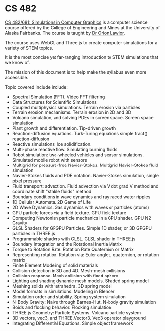 CS 482
===

[CS 482/681: Simulations in Computer Graphics]( https://www.cs.uaf.edu/courses/cs482/2015-spring/ ) is a computer science course offered by the College of Engineering and Mines
at the University of Alaska Fairbanks. The course is taught by [Dr Orion Lawlor]( https://www.cs.uaf.edu/faculty/lawlor/).

The course uses WebGL and Three.js to create computer simulations for a variety of STEM topics.

It is the most concise yet far-ranging introduction to STEM simulations that we know of.

The mission of this document is to help make the syllabus even more accessible.

Topic covered include include:

* Spectral Simulation (FFT). Video FFT filtering
* Data Structures for Scientific Simulations
* Coupled multiphysics simulations. Terrain erosion via particles
* Terrain erosion mechanisms. Terrain erosion in 2D and 3D
* Volcano simulation, and solving PDEs in screen space. Screen space simulation
* Plant growth and differentiation. Tip-driven growth
* Reaction-diffusion equations. Turk-Turing equations simple fract() reaction-diffusion
* Reactive simulations. Ice solidification.
* Multi-phase reactive flow. Simulating burning fluids
* Robot simulation: two-wheeled vehicles and sensor simulations. Simulated mobile robot with sensors
* Multigrid for pressure-free Navier-Stokes. Multigrid Navier-Stokes fluid simulation
* Navier-Stokes fluids and PDE notation. Navier-Stokes simulation, single pixel pressure
* Fluid transport: advection. Fluid advection via V dot grad V method and coordinate shift "stable fluids" method
* Boundary conditions in wave dynamics and raytraced water ripples
* 1D Cellular Automata. 2D Game of Life
* 2D Wave Dynamics. Gas dynamics with waves or particles (atoms)
* GPU particle forces via a field texture. GPU field texture
* Computing Newtonian particle mechanics in a GPU shader. GPU N2 Gravity
* GLSL Shaders for GPGPU Particles. Simple 1D shader, or 3D GPGPU particles in THREE.js
* Programmable shaders with GLSL. GLSL shader in THREE.js
* Boundary Integration and the Rotational Inertia Matrix
* Torque to Rotation Rate. Rotation Rate Quaternion or Matrix
* Representing rotation. Rotation via: Euler angles, quaternion, or rotation matrix
* Finite Element Modeling of solid materials
* Collision detection in 3D and 4D. Mesh-mesh collisions
* Collision response. Mesh collision with fixed sphere
* Lighting and shading dynamic mesh models. Shaded spring model
* Meshing solids with tetrahedra. 3D spring model
* Model formats in simulations. Modeling in Blender
* Simulation order and stability. Spring system simulation
* N-Body Gravity: Naive through Barnes-Hut. N-body gravity simulation
* Boids and flocking behavior. Flocking simulation
* THREE.js Geometry: Particle Systems. Volcano particle system
* 3D vectors, vec3, and THREE.Vector3. Vec3 operator playground
* Integrating Differential Equations. Simple object framework




